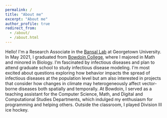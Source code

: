 ```yaml
---
permalink: /
title: "About me"
excerpt: "About me"
author_profile: true
redirect_from: 
  - /about/
  - /about.html
---
```


Hello! I'm a Research Associate in the <a href='https://bansallab.com/'>Bansal Lab</a> at Georgetown University. In May 2021, I graduated from <a href='https://www.bowdoin.edu/'>Bowdoin College</a>, where I majored in Math and minored in Biology. I’m fascinated by infectious diseases and plan to attend graduate school to study infectious disease modeling. I'm most excited about questions exploring how behavior impacts the spread of infectious diseases at the population level but am also interested in projects that consider how changes in climate may heterogeneously affect vector-borne diseases both spatially and temporally. At Bowdoin, I served as a teaching assistant for the Computer Science, Math, and Digital and Computational Studies Departments, which indulged my enthusiasm for programming and helping others. Outside the classroom, I played Division III ice hockey.

